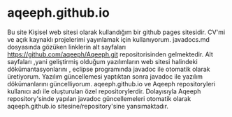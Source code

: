 # aqeeph.github.io
Bu site Kişisel web sitesi olarak kullandığım bir github pages sitesidir.
CV'mi ve açık kaynaklı projelerimi yayınlamak için kullanıyorum.
javadocs.md dosyasında gözüken linklerin alt sayfaları https://github.com/aqeeph/Aqeeph.git repositorisinden gelmektedir.
Alt sayfaları ,yani geliştirmiş olduğum yazılımların web sitesi halindeki dökümantasyonlarını , eclipse programında javadoc ile otomatik olarak üretiyorum.
Yazılım güncellemesi yaptıktan sonra javadoc ile yazılım dökümanlarını güncelliyorum.
aqeeph.github.io ve Aqeeph repositoryleri kullanıcı adı ile oluşturulan özel repositorylerdir.
Dolayısıyla Aqeeph repository'sinde yapılan javadoc güncellemeleri otomatik olarak aqeeph.github.io sitesine/repository'sine yansımaktadır.
